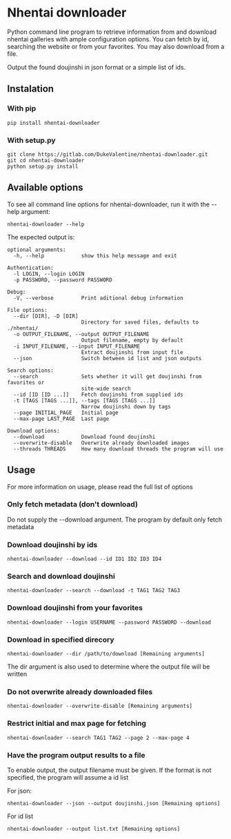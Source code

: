 # Nhentai downloader

Python command line program to retrieve information from and download nhentai galleries with ample configuration options. You can fetch by id, searching the website or from your favorites. You may also download from a file.

Output the found doujinshi in json format or a simple list of ids.

## Instalation

### With pip

```
pip install nhentai-downloader
```

### With setup.py

```
git clone https://gitlab.com/DukeValentine/nhentai-downloader.git
git cd nhentai-downloader
python setup.py install
```

## Available options
To see all command line options for nhentai-downloader, run it with the --help argument:
```
nhentai-downloader --help
```

The expected output is:
```
optional arguments:
  -h, --help            show this help message and exit

Authentication:
  -l LOGIN, --login LOGIN
  -p PASSWORD, --password PASSWORD

Debug:
  -V, --verbose         Print aditional debug information

File options:
  --dir [DIR], -D [DIR]
                        Directory for saved files, defaults to ./nhentai/
  -o OUTPUT_FILENAME, --output OUTPUT_FILENAME
                        Output filename, empty by default
  -i INPUT_FILENAME, --input INPUT_FILENAME
                        Extract doujinshi from input file
  --json                Switch between id list and json outputs

Search options:
  --search              Sets whether it will get doujinshi from favorites or
                        site-wide search
  --id [ID [ID ...]]    Fetch doujinshi from supplied ids
  -t [TAGS [TAGS ...]], --tags [TAGS [TAGS ...]]
                        Narrow doujinshi down by tags
  --page INITIAL_PAGE   Initial page
  --max-page LAST_PAGE  Last page

Download options:
  --download            Download found doujinshi
  --overwrite-disable   Overwrite already downloaded images
  --threads THREADS     How many download threads the program will use
```

## Usage
For more information on usage, please read the full list of options

### Only fetch metadata (don't download)

Do not supply the --download argument. The program by default only fetch metadata



### Download doujinshi by ids
```
nhentai-downloader --download --id ID1 ID2 ID3 ID4
```


### Search and download doujinshi

```
nhentai-downloader --search --download -t TAG1 TAG2 TAG3
```


### Download doujinshi from your favorites

```
nhentai-downloader --login USERNAME --password PASSWORD --download
```


### Download in specified direcory
```
nhentai-downloader --dir /path/to/download [Remaining arguments]
```

The dir argument is also used to determine where the output file will be written


### Do not overwrite already downloaded files


```
nhentai-downloader --overwrite-disable [Remaining arguments]
```


### Restrict initial and max page for fetching

```
nhentai-downloader --search TAG1 TAG2 --page 2 --max-page 4
```

### Have the program output results to a file
To enable output, the output filename must be given. If the format is not specified, the program will assume a id list

For json:
```
nhentai-downloader --json --output doujinshi.json [Remaining options]
```

For id list
```
nhentai-downloader --output list.txt [Remaining options]
```
